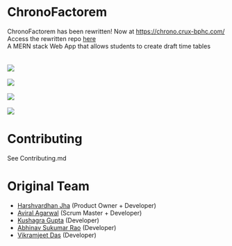 # ChronoFactorem  
ChronoFactorem has been rewritten! Now at https://chrono.crux-bphc.com/  
Access the rewritten repo [here](https://github.com/crux-bphc/chronofactorem-rewrite)  
A MERN stack Web App that allows students to create draft time tables<br>
<br></br>
<kbd><img src="https://user-images.githubusercontent.com/46719471/97092039-1d586000-165e-11eb-9741-2164a67fb8bd.png"></kbd>
<br></br>
<kbd><img src="https://user-images.githubusercontent.com/46719471/104231680-54782980-5475-11eb-8ed7-470c37d97c80.png"></kbd>
<br></br>
<kbd><img src="https://user-images.githubusercontent.com/46719471/104232144-eb44e600-5475-11eb-9283-ca3a346292e3.png"></kbd>
<br></br>
<kbd><img src="https://user-images.githubusercontent.com/46719471/104232279-1fb8a200-5476-11eb-8de4-79d04aa0064c.png"></kbd>

# Contributing
See Contributing.md

# Original Team
+ [Harshvardhan Jha](https://github.com/HarshvardhanJha1) (Product Owner + Developer)
+ [Aviral Agarwal](https://github.com/Aviral14) (Scrum Master + Developer)
+ [Kushagra Gupta](https://github.com/Kushagra-0801) (Developer)
+ [Abhinav Sukumar Rao](https://github.com/AetherPrior) (Developer)
+ [Vikramjeet Das](https://github.com/VikramjeetD) (Developer)
